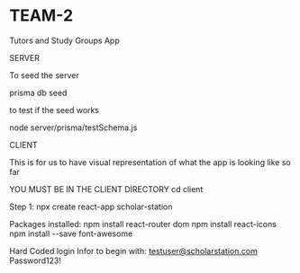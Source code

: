 # TEAM-2
Tutors and Study Groups App

SERVER

To seed the server

prisma db seed

to test if the seed works

node server/prisma/testSchema.js


CLIENT


This is for us to have visual representation of what the app  is looking like so far

YOU MUST BE IN THE CLIENT DIRECTORY
cd client

Step 1:
npx create react-app scholar-station

Packages installed:
npm install react-router dom
npm install react-icons
npm install --save font-awesome


Hard Coded login Infor to begin with:
testuser@scholarstation.com
Password123!